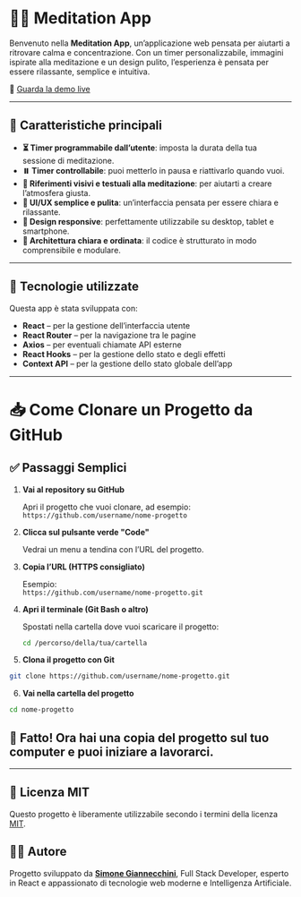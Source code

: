 # 🧘‍♀️ Meditation App

Benvenuto nella **Meditation App**, un’applicazione web pensata per aiutarti a ritrovare calma e concentrazione. Con un timer personalizzabile, immagini ispirate alla meditazione e un design pulito, l’esperienza è pensata per essere rilassante, semplice e intuitiva.

🔗 [Guarda la demo live](https://simonegiannecchini.github.io/meditation-app/#/)

---

## 🌿 Caratteristiche principali

- **⏳ Timer programmabile dall’utente**: imposta la durata della tua sessione di meditazione.
- **⏸️ Timer controllabile**: puoi metterlo in pausa e riattivarlo quando vuoi.
- **🧘 Riferimenti visivi e testuali alla meditazione**: per aiutarti a creare l’atmosfera giusta.
- **🎯 UI/UX semplice e pulita**: un’interfaccia pensata per essere chiara e rilassante.
- **📱 Design responsive**: perfettamente utilizzabile su desktop, tablet e smartphone.
- **📁 Architettura chiara e ordinata**: il codice è strutturato in modo comprensibile e modulare.

---

## 🚀 Tecnologie utilizzate

Questa app è stata sviluppata con:

- **React** – per la gestione dell’interfaccia utente
- **React Router** – per la navigazione tra le pagine
- **Axios** – per eventuali chiamate API esterne
- **React Hooks** – per la gestione dello stato e degli effetti
- **Context API** – per la gestione dello stato globale dell’app

---

# 📥 Come Clonare un Progetto da GitHub

## ✅ Passaggi Semplici

1. **Vai al repository su GitHub**

   Apri il progetto che vuoi clonare, ad esempio:  
   `https://github.com/username/nome-progetto`

2. **Clicca sul pulsante verde "Code"**

   Vedrai un menu a tendina con l’URL del progetto.

3. **Copia l’URL (HTTPS consigliato)**

   Esempio:  
   `https://github.com/username/nome-progetto.git`

4. **Apri il terminale (Git Bash o altro)**

   Spostati nella cartella dove vuoi scaricare il progetto:

   ```bash
   cd /percorso/della/tua/cartella

5. **Clona il progetto con Git**
```bash
git clone https://github.com/username/nome-progetto.git
```
6. **Vai nella cartella del progetto**
 ```bash
cd nome-progetto
```
## 🎉 Fatto! Ora hai una copia del progetto sul tuo computer e puoi iniziare a lavorarci.
---
## 📜 Licenza MIT

Questo progetto è liberamente utilizzabile secondo i termini della licenza [MIT](https://opensource.org/licenses/MIT).

## 🙋‍♂️ Autore

Progetto sviluppato da [**Simone Giannecchini**](https://simonegiannecchini.github.io), Full Stack Developer, esperto in React e appassionato di tecnologie web moderne e Intelligenza Artificiale.
